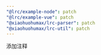 ```yaml
---
"@lrc/example-node": patch
"@lrc/example-vue": patch
"@xiaohuohumax/lrc-parser": patch
"@xiaohuohumax/lrc-util": patch
---
```


添加注释
